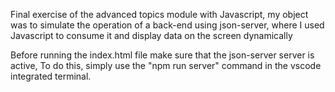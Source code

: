 Final exercise of the advanced topics module with Javascript, my object was to simulate the operation of a back-end using json-server, where I used Javascript to consume it and display data on the screen dynamically

Before running the index.html file make sure that the json-server server is active,
To do this, simply use the "npm run server" command in the vscode integrated terminal.

